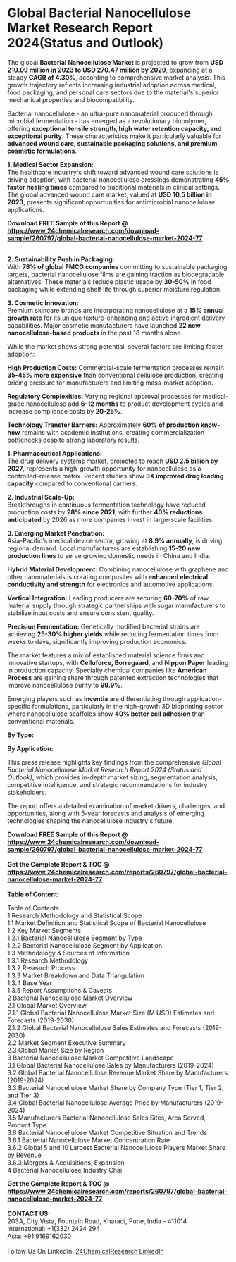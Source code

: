 <h1>Global Bacterial Nanocellulose Market Research Report 2024(Status and Outlook)</h1><p>The global <strong>Bacterial Nanocellulose Market</strong> is projected to grow from <strong>USD 210.09 million in 2023 to USD 270.47 million by 2029</strong>, expanding at a steady <strong>CAGR of 4.30%</strong>, according to comprehensive market analysis. This growth trajectory reflects increasing industrial adoption across medical, food packaging, and personal care sectors due to the material's superior mechanical properties and biocompatibility.</p><p>Bacterial nanocellulose - an ultra-pure nanomaterial produced through microbial fermentation - has emerged as a revolutionary biopolymer, offering <strong>exceptional tensile strength, high water retention capacity, and exceptional purity</strong>. These characteristics make it particularly valuable for <strong>advanced wound care, sustainable packaging solutions, and premium cosmetic formulations</strong>.</p><p><strong>1. Medical Sector Expansion:</strong><br>
The healthcare industry's shift toward advanced wound care solutions is driving adoption, with bacterial nanocellulose dressings demonstrating <strong>45% faster healing times</strong> compared to traditional materials in clinical settings. The global advanced wound care market, valued at <strong>USD 10.5 billion in 2023</strong>, presents significant opportunities for antimicrobial nanocellulose applications.</p><div><b>Download FREE Sample of this Report @ 
            <a href="https://www.24chemicalresearch.com/download-sample/260797/global-bacterial-nanocellulose-market-2024-77">
            https://www.24chemicalresearch.com/download-sample/260797/global-bacterial-nanocellulose-market-2024-77</a></b></div><br><p><strong>2. Sustainability Push in Packaging:</strong><br>
With <strong>78% of global FMCG companies</strong> committing to sustainable packaging targets, bacterial nanocellulose films are gaining traction as biodegradable alternatives. These materials reduce plastic usage by <strong>30-50%</strong> in food packaging while extending shelf life through superior moisture regulation.</p><p><strong>3. Cosmetic Innovation:</strong><br>
Premium skincare brands are incorporating nanocellulose at a <strong>15% annual growth rate</strong> for its unique texture-enhancing and active ingredient delivery capabilities. Major cosmetic manufacturers have launched <strong>22 new nanocellulose-based products</strong> in the past 18 months alone.</p><p>While the market shows strong potential, several factors are limiting faster adoption:</p><p><strong>High Production Costs:</strong> Commercial-scale fermentation processes remain <strong>35-45% more expensive</strong> than conventional cellulose production, creating pricing pressure for manufacturers and limiting mass-market adoption.</p><p><strong>Regulatory Complexities:</strong> Varying regional approval processes for medical-grade nanocellulose add <strong>6-12 months</strong> to product development cycles and increase compliance costs by <strong>20-25%</strong>.</p><p><strong>Technology Transfer Barriers:</strong> Approximately <strong>60% of production know-how</strong> remains with academic institutions, creating commercialization bottlenecks despite strong laboratory results.</p><p><strong>1. Pharmaceutical Applications:</strong><br>
The drug delivery systems market, projected to reach <strong>USD 2.5 billion by 2027</strong>, represents a high-growth opportunity for nanocellulose as a controlled-release matrix. Recent studies show <strong>3X improved drug loading capacity</strong> compared to conventional carriers.</p><p><strong>2. Industrial Scale-Up:</strong><br>
Breakthroughs in continuous fermentation technology have reduced production costs by <strong>28% since 2021</strong>, with further <strong>40% reductions anticipated</strong> by 2026 as more companies invest in large-scale facilities.</p><p><strong>3. Emerging Market Penetration:</strong><br>
Asia-Pacific's medical device sector, growing at <strong>8.9% annually</strong>, is driving regional demand. Local manufacturers are establishing <strong>15-20 new production lines</strong> to serve growing domestic needs in China and India.</p><p><strong>Hybrid Material Development:</strong> Combining nanocellulose with graphene and other nanomaterials is creating composites with <strong>enhanced electrical conductivity and strength</strong> for electronics and automotive applications.</p><p><strong>Vertical Integration:</strong> Leading producers are securing <strong>60-70%</strong> of raw material supply through strategic partnerships with sugar manufacturers to stabilize input costs and ensure consistent quality.</p><p><strong>Precision Fermentation:</strong> Genetically modified bacterial strains are achieving <strong>25-30% higher yields</strong> while reducing fermentation times from weeks to days, significantly improving production economics.</p><p>The market features a mix of established material science firms and innovative startups, with <strong>Celluforce, Borregaard</strong>, and <strong>Nippon Paper</strong> leading in production capacity. Specialty chemical companies like <strong>American Process</strong> are gaining share through patented extraction technologies that improve nanocellulose purity to <strong>99.9%</strong>.</p><p>Emerging players such as <strong>Inventia</strong> are differentiating through application-specific formulations, particularly in the high-growth 3D bioprinting sector where nanocellulose scaffolds show <strong>40% better cell adhesion</strong> than conventional materials.</p><p><strong>By Type:</strong></p><p><strong>By Application:</strong></p><p>This press release highlights key findings from the comprehensive <em>Global Bacterial Nanocellulose Market Research Report 2024 (Status and Outlook)</em>, which provides in-depth market sizing, segmentation analysis, competitive intelligence, and strategic recommendations for industry stakeholders.</p><p>The report offers a detailed examination of market drivers, challenges, and opportunities, along with 5-year forecasts and analysis of emerging technologies shaping the nanocellulose industry's future.</p><div><b>Download FREE Sample of this Report @ 
            <a href="https://www.24chemicalresearch.com/download-sample/260797/global-bacterial-nanocellulose-market-2024-77">
            https://www.24chemicalresearch.com/download-sample/260797/global-bacterial-nanocellulose-market-2024-77</a></b></div><br><div><b>Get the Complete Report & TOC @ 
            <a href="https://www.24chemicalresearch.com/reports/260797/global-bacterial-nanocellulose-market-2024-77">
            https://www.24chemicalresearch.com/reports/260797/global-bacterial-nanocellulose-market-2024-77</a></b></div><br>
            <b>Table of Content:</b><p>Table of Contents<br />
1 Research Methodology and Statistical Scope<br />
1.1 Market Definition and Statistical Scope of Bacterial Nanocellulose<br />
1.2 Key Market Segments<br />
1.2.1 Bacterial Nanocellulose Segment by Type<br />
1.2.2 Bacterial Nanocellulose Segment by Application<br />
1.3 Methodology & Sources of Information<br />
1.3.1 Research Methodology<br />
1.3.2 Research Process<br />
1.3.3 Market Breakdown and Data Triangulation<br />
1.3.4 Base Year<br />
1.3.5 Report Assumptions & Caveats<br />
2 Bacterial Nanocellulose Market Overview<br />
2.1 Global Market Overview<br />
2.1.1 Global Bacterial Nanocellulose Market Size (M USD) Estimates and Forecasts (2019-2030)<br />
2.1.2 Global Bacterial Nanocellulose Sales Estimates and Forecasts (2019-2030)<br />
2.2 Market Segment Executive Summary<br />
2.3 Global Market Size by Region<br />
3 Bacterial Nanocellulose Market Competitive Landscape<br />
3.1 Global Bacterial Nanocellulose Sales by Manufacturers (2019-2024)<br />
3.2 Global Bacterial Nanocellulose Revenue Market Share by Manufacturers (2019-2024)<br />
3.3 Bacterial Nanocellulose Market Share by Company Type (Tier 1, Tier 2, and Tier 3)<br />
3.4 Global Bacterial Nanocellulose Average Price by Manufacturers (2019-2024)<br />
3.5 Manufacturers Bacterial Nanocellulose Sales Sites, Area Served, Product Type<br />
3.6 Bacterial Nanocellulose Market Competitive Situation and Trends<br />
3.6.1 Bacterial Nanocellulose Market Concentration Rate<br />
3.6.2 Global 5 and 10 Largest Bacterial Nanocellulose Players Market Share by Revenue<br />
3.6.3 Mergers & Acquisitions, Expansion<br />
4 Bacterial Nanocellulose Industry Chai</p><div><b>Get the Complete Report & TOC @ 
            <a href="https://www.24chemicalresearch.com/reports/260797/global-bacterial-nanocellulose-market-2024-77">
            https://www.24chemicalresearch.com/reports/260797/global-bacterial-nanocellulose-market-2024-77</a></b></div><br><b>CONTACT US:</b><br>
            203A, City Vista, Fountain Road, Kharadi, Pune, India - 411014<br>
            International: +1(332) 2424 294<br>
            Asia: +91 9169162030 <br><br>
            Follow Us On LinkedIn: <a href="https://www.linkedin.com/company/24chemicalresearch/">24ChemicalResearch LinkedIn</a>